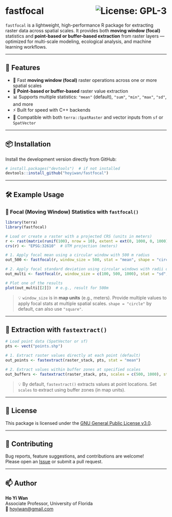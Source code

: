 
# fastfocal <img src="https://img.shields.io/badge/license-GPL--3-blue.svg" alt="License: GPL-3" align="right"/>

`fastfocal` is a lightweight, high-performance R package for extracting raster data across spatial scales. It provides both **moving window (focal)** statistics and **point-based or buffer-based extraction** from raster layers — optimized for multi-scale modeling, ecological analysis, and machine learning workflows.

---

## 🚀 Features

- 🔁 Fast **moving window (focal)** raster operations across one or more spatial scales
- 📍 **Point-based or buffer-based** raster value extraction
- 📊 Supports multiple statistics: `"mean"` (default), `"sum"`, `"min"`, `"max"`, `"sd"`, and more
- ⚡ Built for speed with C++ backends
- 🧱 Compatible with both `terra::SpatRaster` and vector inputs from `sf` or `SpatVector`

---

## 📦 Installation

Install the development version directly from GitHub:

```r
# install.packages("devtools")  # if not installed
devtools::install_github("hoyiwan/fastfocal")
```

---

## 🛠️ Example Usage

### 🔁 Focal (Moving Window) Statistics with `fastfocal()`

```r
library(terra)
library(fastfocal)

# Load or create a raster with a projected CRS (units in meters)
r <- rast(matrix(runif(100), nrow = 10), extent = ext(0, 1000, 0, 1000))
crs(r) <- "EPSG:32610"  # UTM projection (meters)

# 1. Apply focal mean using a circular window with 500 m radius
out_500 <- fastfocal(r, window_size = 500, stat = "mean", shape = "circle")

# 2. Apply focal standard deviation using circular windows with radii of 100, 500, and 1000 meters
out_multi <- fastfocal(r, window_size = c(100, 500, 1000), stat = "sd", shape = "circle")

# Plot one of the results
plot(out_multi[[2]])  # e.g., result for 500m
```

> 💡 `window_size` is in **map units** (e.g., meters). Provide multiple values to apply focal stats at multiple spatial scales. `shape = "circle"` by default, can also use `"square"`.

---

## 📍 Extraction with `fastextract()`

```r
# Load point data (SpatVector or sf)
pts <- vect("points.shp")

# 1. Extract raster values directly at each point (default)
out_points <- fastextract(raster_stack, pts, stat = "mean")

# 2. Extract values within buffer zones at specified scales
out_buffers <- fastextract(raster_stack, pts, scales = c(500, 1000), stat = "mean")
```

> 💡 By default, `fastextract()` extracts values at point locations. Set `scales` to extract using buffer zones (in map units).

---

## 📄 License

This package is licensed under the [GNU General Public License v3.0](https://www.gnu.org/licenses/gpl-3.0.html).

---

## 🤝 Contributing

Bug reports, feature suggestions, and contributions are welcome!  
Please open an [Issue](https://github.com/hoyiwan/fastfocal/issues) or submit a pull request.

---

## 📫 Author

**Ho Yi Wan**  
Associate Professor, University of Florida  
📧 hoyiwan@gmail.com

